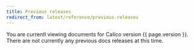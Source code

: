 ```yaml
---
title: Previous releases
redirect_from: latest/reference/previous-releases
---
```



You are currentl viewing documents for Calico version {{ page.version }}. There are not currently any previous docs releases at this time.
